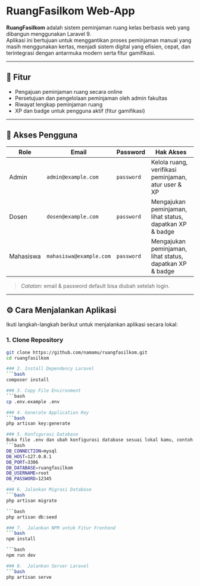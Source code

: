 # RuangFasilkom Web-App

**RuangFasilkom** adalah sistem peminjaman ruang kelas berbasis web yang dibangun menggunakan Laravel 9.  
Aplikasi ini bertujuan untuk menggantikan proses peminjaman manual yang masih menggunakan kertas, menjadi sistem digital yang efisien, cepat, dan terintegrasi dengan antarmuka modern serta fitur gamifikasi.

---

## 🚀 Fitur

- Pengajuan peminjaman ruang secara online
- Persetujuan dan pengelolaan peminjaman oleh admin fakultas
- Riwayat lengkap peminjaman ruang
- XP dan badge untuk pengguna aktif (fitur gamifikasi)

---

## 🔑 Akses Pengguna

| Role       | Email     | Password      | Hak Akses                                               |
|------------|--------------|---------------|----------------------------------------------------------|
| Admin  | `admin@example.com` | `password`    | Kelola ruang, verifikasi peminjaman, atur user & XP     |
| Dosen  | `dosen@example.com`      | `password`    | Mengajukan peminjaman, lihat status, dapatkan XP & badge         |
| Mahasiswa  | `mahasiswa@example.com` | `password`     | Mengajukan peminjaman, lihat status, dapatkan XP & badge|

> *Catatan:* email & password default bisa diubah setelah login.

---

## ⚙️ Cara Menjalankan Aplikasi

Ikuti langkah-langkah berikut untuk menjalankan aplikasi secara lokal:

### 1. Clone Repository

```bash
git clone https://github.com/namamu/ruangfasilkom.git
cd ruangfasilkom

### 2. Install Dependency Laravel
```bash
composer install

### 3. Copy File Environment
```bash
cp .env.example .env

### 4. Generate Application Key
```bash
php artisan key:generate

### 5. Konfigurasi Database
Buka file .env dan ubah konfigurasi database sesuai lokal kamu, contoh:
```bash
DB_CONNECTION=mysql
DB_HOST=127.0.0.1
DB_PORT=3306
DB_DATABASE=ruangfasilkom
DB_USERNAME=root
DB_PASSWORD=12345

### 6. Jalankan Migrasi Database
```bash
php artisan migrate

```bash
php artisan db:seed

### 7.  Jalankan NPM untuk Fitur Frontend
```bash
npm install

```bash
npm run dev

### 8.  Jalankan Server Laravel
```bash
php artisan serve


